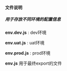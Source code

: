 #### 文件说明
##### 用于存放不同环境的配置信息

**env.dev.js**   : dev环境

**env.uat.js**   : uat环境

**env.prod.js**  : prod环境

**env.js** 用于最终export的文件
